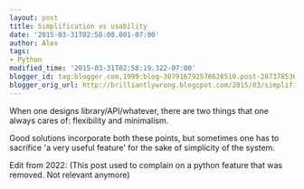 ```yaml
---
layout: post
title: Simplification vs usability
date: '2015-03-31T02:58:00.001-07:00'
author: Alex
tags:
- Python
modified_time: '2015-03-31T02:58:19.322-07:00'
blogger_id: tag:blogger.com,1999:blog-307916792578626510.post-2873785367267010835
blogger_orig_url: http://brilliantlywrong.blogspot.com/2015/03/simplification-vs-usability.html
---
```



When one designs library/API/whatever, there are two things that one always cares of: flexibility and minimalism.

Good solutions incorporate both these points, but sometimes one has to sacrifice 'a very useful feature' for the sake of simplicity of the system.

Edit from 2022: (This post used to complain on a python feature that was removed. Not relevant anymore)
